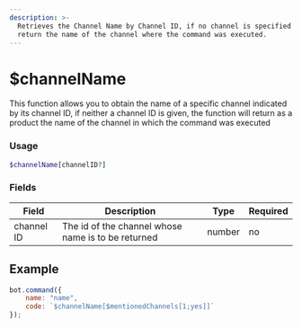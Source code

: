 ```yaml
---
description: >-
  Retrieves the Channel Name by Channel ID, if no channel is specified it will
  return the name of the channel where the command was executed.
---
```


# $channelName

This function allows you to obtain the name of a specific channel indicated by its channel ID, if neither a channel ID is given, the function will return as a product the name of the channel in which the command was executed

### Usage

```php
$channelName[channelID?]
```

### Fields

| Field      | Description                                        | Type   | Required |
| ---------- | -------------------------------------------------- | ------ | -------- |
| channel ID | The id of the channel whose name is to be returned | number | no       |

## Example

```javascript
bot.command({
    name: "name",
    code: `$channelName[$mentionedChannels[1;yes]]`
});
```
